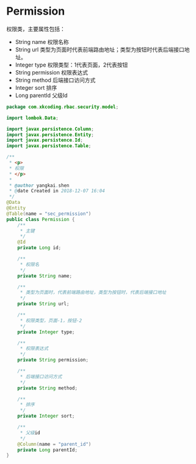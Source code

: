 # Permission

权限类，主要属性包括：

- String name  权限名称
- String url 类型为页面时代表前端路由地址；类型为按钮时代表后端接口地址。
- Integer type 权限类型：1代表页面，2代表按钮
- String permission 权限表达式
- String method 后端接口访问方式
- Integer sort 排序
- Long parentId 父级Id

```java
package com.xkcoding.rbac.security.model;

import lombok.Data;

import javax.persistence.Column;
import javax.persistence.Entity;
import javax.persistence.Id;
import javax.persistence.Table;

/**
 * <p>
 * 权限
 * </p>
 *
 * @author yangkai.shen
 * @date Created in 2018-12-07 16:04
 */
@Data
@Entity
@Table(name = "sec_permission")
public class Permission {
    /**
     * 主键
     */
    @Id
    private Long id;

    /**
     * 权限名
     */
    private String name;

    /**
     * 类型为页面时，代表前端路由地址，类型为按钮时，代表后端接口地址
     */
    private String url;

    /**
     * 权限类型，页面-1，按钮-2
     */
    private Integer type;

    /**
     * 权限表达式
     */
    private String permission;

    /**
     * 后端接口访问方式
     */
    private String method;

    /**
     * 排序
     */
    private Integer sort;

    /**
     * 父级id
     */
    @Column(name = "parent_id")
    private Long parentId;
}

```

